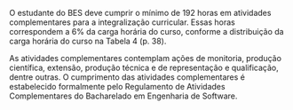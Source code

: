 O estudante do BES deve cumprir o mínimo de 192 horas em atividades complementares para a integralização curricular. Essas horas correspondem a 6% da carga horária do curso, conforme a distribuição da carga horária do curso na Tabela 4 (p. 38).

As atividades complementares contemplam ações de monitoria, produção científica, extensão, produção técnica e de representação e qualificação, dentre outras. O cumprimento das atividades complementares é estabelecido formalmente pelo Regulamento de Atividades Complementares do Bacharelado em Engenharia de Software.